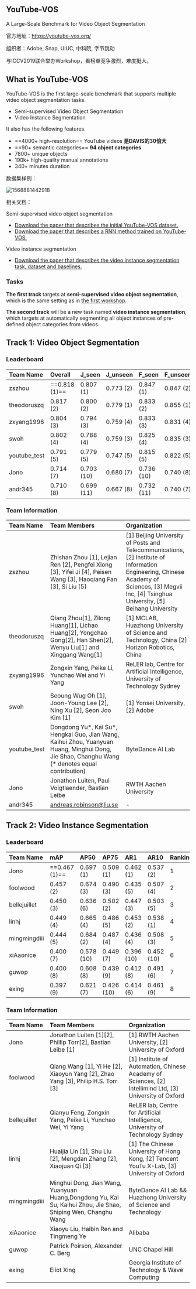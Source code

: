 ## YouTube-VOS

A Large-Scale Benchmark for Video Object Segmentation

官方地址：https://youtube-vos.org/

组织者：Adobe, Snap, UIUC, 中科院, 字节跳动

与ICCV2019联合举办Workshop，看榜单竞争激烈，难度挺大。



## What is YouTube-VOS

YouTube-VOS is the first large-scale benchmark that supports multiple video object segmentation tasks.

- Semi-supervised Video Object Segmentation
- Video Instance Segmentation

It also has the following features.

- ==4000+ high-resolution== YouTube videos  **是DAVIS的30倍大**
- ==90+ semantic categories==  **94 object categories**
- 7800+ unique objects
- 190k+ high-quality manual annotations
- 340+ minutes duration



数据集样例：

![1568881442918](C:\Users\j00496872\Desktop\Notes\raw_images\1568881442918.png)



相关文档：

Semi-supervised video object segmentation

- [Download the paper that describes the initial YouTube-VOS dataset.](https://arxiv.org/abs/1809.03327)
- [Download the paper that describes a RNN method trained on YouTube-VOS.](https://arxiv.org/abs/1809.00461)

Video instance segmentation

- [Download the paper that describes the video instance segmentation task, dataset and baselines.](https://arxiv.org/abs/1905.04804)



### Tasks

**The first track** targets at **semi-supervised video object segmentation**, which is the same setting as in [the first workshop](https://youtube-vos.org/challenge/2018/). 

**The second track** will be a new task named **video instance segmentation**, which targets at automatically segmenting all object instances of pre-defined object categories from videos.



## Track 1: Video Object Segmentation

### Leaderboard

| Team Name    | Overall       | J_seen     | J_unseen  | F_seen     | F_unseen  | Ranking |
| :----------- | :------------ | :--------- | :-------- | :--------- | :-------- | :------ |
| zszhou       | ==0.818 (1)== | 0.807 (1)  | 0.773 (2) | 0.847 (1)  | 0.847 (2) | 1       |
| theodoruszq  | 0.817 (2)     | 0.800 (2)  | 0.779 (1) | 0.833 (2)  | 0.855 (1) | 2       |
| zxyang1996   | 0.804 (3)     | 0.794 (3)  | 0.759 (4) | 0.833 (3)  | 0.831 (4) | 3       |
| swoh         | 0.802 (4)     | 0.788 (4)  | 0.759 (3) | 0.825 (4)  | 0.835 (3) | 4       |
| youtube_test | 0.791 (5)     | 0.779 (5)  | 0.747 (5) | 0.815 (5)  | 0.822 (5) | 5       |
| Jono         | 0.714 (7)     | 0.703 (10) | 0.680 (7) | 0.736 (10) | 0.740 (8) | 6       |
| andr345      | 0.710 (8)     | 0.699 (11) | 0.667 (8) | 0.732 (11) | 0.740 (7) | 7       |

### Team Information

| Team Name    | Team Members                                                 | Organization                                                 |
| :----------- | :----------------------------------------------------------- | :----------------------------------------------------------- |
| zszhou       | Zhishan Zhou [1], Lejian Ren [2], Pengfei Xiong [3], Yifei Ji [4], Peisen Wang [3], Haoqiang Fan [3], Si Liu [5] | [1] Beijing University of Posts and Telecommunications, [2] Institute of Information Engineering, Chinese Academy of Sciences, [3] Megvii Inc, [4] Tsinghua University, [5] Beihang University |
| theodoruszq  | Qiang Zhou[1], Zilong Huang[1], Lichao Huang[2], Yongchao Gong[2], Han Shen[2], Wenyu Liu[1] and Xinggang Wang[1] | [1] MCLAB, Huazhong University of Science and Technology, China [2] Horizon Robotics, China |
| zxyang1996   | Zongxin Yang, Peike Li, Yunchao Wei and Yi Yang              | ReLER lab, Centre for Artificial Intelligence, University of Technology Sydney |
| swoh         | Seoung Wug Oh [1], Joon-Young Lee [2], Ning Xu [2], Seon Joo Kim [1] | [1] Yonsei University, [2] Adobe                             |
| youtube_test | Dongdong Yu*, Kai Su*, Hengkai Guo, Jian Wang, Kaihui Zhou, Yuanyuan Huang, Minghui Dong, Jie Shao, Changhu Wang (* denotes equal contribution) | ByteDance AI Lab                                             |
| Jono         | Jonathon Luiten, Paul Voigtlaender, Bastian Leibe            | RWTH Aachen University                                       |
| andr345      | andreas.robinson@liu.se                                      | -                                                            |



## Track 2: Video Instance Segmentation

### Leaderboard

| Team Name    | mAP           | AP50       | AP75       | AR1        | AR10       | Ranking |
| :----------- | :------------ | :--------- | :--------- | :--------- | :--------- | :------ |
| Jono         | ==0.467 (1)== | 0.697 (1)  | 0.509 (1)  | 0.462 (1)  | 0.537 (2)  | 1       |
| foolwood     | 0.457 (2)     | 0.674 (3)  | 0.490 (3)  | 0.435 (5)  | 0.507 (4)  | 2       |
| bellejuillet | 0.450 (3)     | 0.636 (6)  | 0.502 (2)  | 0.447 (3)  | 0.503 (5)  | 3       |
| linhj        | 0.449 (4)     | 0.665 (4)  | 0.486 (5)  | 0.453 (2)  | 0.538 (1)  | 4       |
| mingmingdiii | 0.444 (5)     | 0.684 (2)  | 0.487 (4)  | 0.436 (4)  | 0.508 (3)  | 5       |
| xiAaonice    | 0.400 (7)     | 0.578 (10) | 0.449 (7)  | 0.396 (10) | 0.452 (10) | 6       |
| guwop        | 0.400 (8)     | 0.608 (8)  | 0.439 (9)  | 0.412 (8)  | 0.491 (6)  | 7       |
| exing        | 0.397 (9)     | 0.621 (7)  | 0.426 (10) | 0.414 (6)  | 0.461 (9)  | 8       |

### Team Information

| Team Name    | Team Members                                                 | Organization                                                 |
| :----------- | :----------------------------------------------------------- | :----------------------------------------------------------- |
| Jono         | Jonathon Luiten [1][2], Phillip Torr[2], Bastian Leibe [1]   | [1] RWTH Aachen University, [2] University of Oxford         |
| foolwood     | Qiang Wang [1], Yi He [2], Xiaoyun Yang [2], Zhao Yang [3], Philip H.S. Torr [3] | [1] Institute of Automation, Chinese Academy of Sciences, [2] Intellimind Ltd, [3] University of Oxford |
| bellejuillet | Qianyu Feng, Zongxin Yang, Peike Li, Yunchao Wei, Yi Yang    | ReLER lab, Centre for Artificial Intelligence, University of Technology Sydney |
| linhj        | Huaijia Lin [1], Shu Liu [2], Mengdan Zhang [2], Xiaojuan Qi [3] | [1] The Chinese University of Hong Kong, [2] Tencent YouTu X-Lab, [3] University of Oxford |
| mingmingdiii | Minghui Dong, Jian Wang, Yuanyuan Huang,Dongdong Yu, Kai Su, Kaihui Zhou, Jie Shao, Shiping Wen, Changhu Wang | ByteDance AI Lab && Huazhong University of Science and Technology |
| xiAaonice    | Xiaoyu Liu, Haibin Ren and Tingmeng Ye                       | Alibaba                                                      |
| guwop        | Patrick Poirson, Alexander C. Berg                           | UNC Chapel Hill                                              |
| exing        | Eliot Xing                                                   | Georgia Institute of Technology & Wave Computing             |